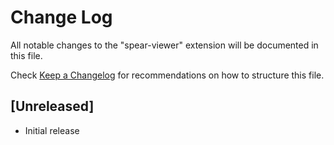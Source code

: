 # Change Log

All notable changes to the "spear-viewer" extension will be documented in this file.

Check [Keep a Changelog](http://keepachangelog.com/) for recommendations on how to structure this file.

## [Unreleased]

- Initial release